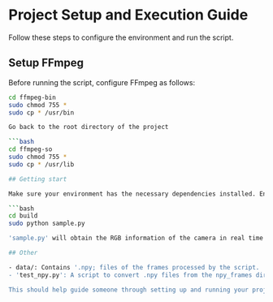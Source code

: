 # Project Setup and Execution Guide

Follow these steps to configure the environment and run the script.

## Setup FFmpeg

Before running the script, configure FFmpeg as follows:
```bash
cd ffmpeg-bin
sudo chmod 755 *
sudo cp * /usr/bin

Go back to the root directory of the project

```bash
cd ffmpeg-so
sudo chmod 755 *
sudo cp * /usr/lib

## Getting start

Make sure your environment has the necessary dependencies installed. Ensure that 'numpy' is installed:

```bash
cd build
sudo python sample.py

'sample.py' will obtain the RGB information of the camera in real time and store it in the numpy array.

## Other

- data/: Contains '.npy; files of the frames processed by the script.
- 'test_npy.py': A script to convert .npy files from the npy_frames directory into .png images.

This should help guide someone through setting up and running your project.






